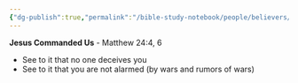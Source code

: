 ```yaml
---
{"dg-publish":true,"permalink":"/bible-study-notebook/people/believers/commanded/see-to-it/","tags":["People/Believers/Commanded/See-To-It"],"created":"2025-06-02T23:52:02.801-04:00","updated":"2025-06-04T01:40:35.444-04:00"}
---
```



**Jesus Commanded Us** - Matthew 24:4, 6
- See to it that no one deceives you
- See to it that you are not alarmed (by wars and rumors of wars)


